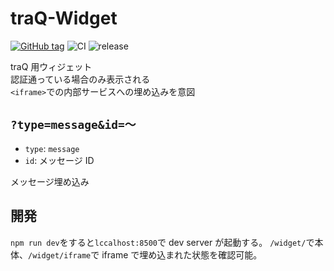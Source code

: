 # traQ-Widget

[![GitHub tag](https://img.shields.io/github/tag/traPtitech/traQ-Widget.svg)](https://GitHub.com/traPtitech/traQ-Widget/tags/)
![CI](https://github.com/traPtitech/traQ-Widget/workflows/CI/badge.svg)
![release](https://github.com/traPtitech/traQ-Widget/workflows/release/badge.svg)

traQ 用ウィジェット  
認証通っている場合のみ表示される  
`<iframe>`での内部サービスへの埋め込みを意図

## `?type=message&id=～`

- `type`: `message`
- `id`: メッセージ ID

メッセージ埋め込み

## 開発

`npm run dev`をすると`lccalhost:8500`で dev server が起動する。
`/widget/`で本体、`/widget/iframe`で iframe で埋め込まれた状態を確認可能。
